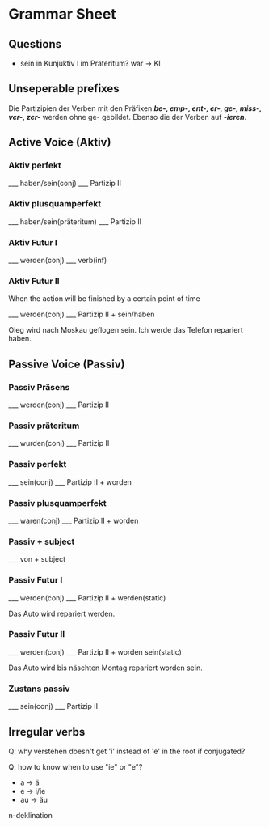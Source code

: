 # Grammar Sheet

## Questions

- sein in Kunjuktiv I im Präteritum? war -> KI

## Unseperable prefixes

Die Partizipien der Verben mit den Präfixen ***be-, emp-, ent-, er-, ge-, miss-, ver-, zer-*** werden ohne ge- gebildet. Ebenso die der Verben auf ***-ieren***.

## Active Voice (Aktiv)

### Aktiv perfekt
___ haben/sein(conj) ___ Partizip II

### Aktiv plusquamperfekt
___ haben/sein(präteritum) ___ Partizip II

### Aktiv Futur I

___ werden(conj) ___ verb(inf)

### Aktiv Futur II

When the action will be finished by a certain point of time

___ werden(conj) ___ Partizip II + sein/haben

Oleg wird nach Moskau geflogen sein.
Ich werde das Telefon repariert haben.

## Passive Voice (Passiv)

### Passiv Präsens

___ werden(conj) ___ Partizip II

### Passiv präteritum

___ wurden(conj) ___ Partizip II

### Passiv perfekt
___ sein(conj) ___ Partizip II + worden

### Passiv plusquamperfekt
___ waren(conj) ___ Partizip II + worden

### Passiv + subject

___ von + subject

### Passiv Futur I

___ werden(conj) ___ Partizip II + werden(static)

Das Auto wird repariert werden.

### Passiv Futur II

___ werden(conj) ___ Partizip II + worden sein(static)

Das Auto wird bis näschten Montag repariert worden sein.

### Zustans passiv

___ sein(conj) ___ Partizip II

## Irregular verbs

Q: why verstehen doesn't get 'i' instead of 'e' in the root if conjugated?

Q: how to know when to use "ie" or "e"?

- a -> ä
- e -> i/ie
- au -> äu

n-deklination